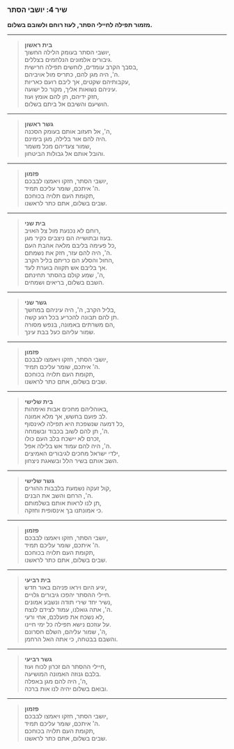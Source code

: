 ### **שיר 4: יושבי הסתר**  

**מזמור תפילה לחיילי הסתר, לעוז רוחם ולשובם בשלום.**

---

> **בית ראשון**  
> יושבי הסתר בעומק הלילה החשוך,  
> גיבורים אלמונים הנלחמים בצללים.  
> בסבך הקרב עומדים, לוחשים תפילה חרישית,  
> ה', היה מגן להם, כתריס מול אויביהם.  
> עקבותיהם שקטים, אך ליבם רועם כאריות,  
> עיניהם נשואות אליך, מקור כל ישועה.  
> חזק ידיהם, תן להם אומץ ועוז,  
> הושיעם והשיבם אל ביתם בשלום.

---

> **גשר ראשון**  
> ה', אל תעזוב אותם בעומק הסכנה,  
> היה להם אור בלילה, מגן בימינם.  
> שמור צעדיהם מכל משמר,  
> והובל אותם אל גבולות הביטחון.  

---

> **פזמון**  
> יושבי הסתר, חזקו ויאמצו לבבכם,  
> ה' איתכם, שומר עליכם תמיד.  
> תקומת העם תלויה בכוחכם,  
> שבים בשלום, אתם כתר לראשנו.

---

> **בית שני**  
> רוחם לא נכנעת מול צל האויב,  
> בעוז ובתושייה הם ניצבים כקיר מגן.  
> כל פעימה בליבם מלאה אהבת העם,  
> ה', היה להם עזר, חזק את נשמתם.  
> החול והסלע הם כריתם בליל הקרב,  
> אך בליבם אש תקווה בוערת לעד.  
> ה', שמע קולם בהסתר תחינתם,  
> השבם בשלום, בריאים ושמחים.  

---

> **גשר שני**  
> בליל הקרב, ה', היה עיניהם במחשך,  
> תן להם תבונה להכריע בכל רגע קשה.  
> הם משרתים באמונה, בנפש מסורה,  
> שמור עליהם כעל בבת עינך.  

---

> **פזמון**  
> יושבי הסתר, חזקו ויאמצו לבבכם,  
> ה' איתכם, שומר עליכם תמיד.  
> תקומת העם תלויה בכוחכם,  
> שבים בשלום, אתם כתר לראשנו.

---

> **בית שלישי**  
> באוהליהם מחכים אבות ואימהות,  
> לב פועם בחשש, אך מלא אמונה.  
> כל דמעה שנשפכת היא תפילה לאינסוף,  
> ה', תן להם לשוב בכבוד ובשמחה.  
> זכרם לא יישכח בלב העם כולו,  
> ה', היה להם עמוד אש בלילה אפל.  
> ילדי ישראל מחכים לגיבורים האמיצים,  
> השב אותם בשיר הלל ובשאגת ניצחון.  

---

> **גשר שלישי**  
> קול זעקה נשמעת בלבבות ההורים,  
> ה', הרחם והשב את הבנים.  
> תן לנו לראות אותם בשלמותם,  
> כי אמונתנו בך אינסופית וחזקה.  

---

> **פזמון**  
> יושבי הסתר, חזקו ויאמצו לבבכם,  
> ה' איתכם, שומר עליכם תמיד.  
> תקומת העם תלויה בכוחכם,  
> שבים בשלום, אתם כתר לראשנו.

---

> **בית רביעי**  
> יגיע היום ויראו פניהם באור חדש,  
> חיילי ההסתר יהפכו גיבורים גלויים.  
> נשיר יחד שירי תודה ונשבע אמונים,  
> ה', אתה גואלנו, עמוד לצידם לנצח.  
> לא נשכח את פועלכם, אחי ורעי,  
> על עוזכם נישא תפילה כל ימי חיינו.  
> ה', שמור עליהם, השלם חסרונם,  
> והשבם בבטחה, כי אתה האל הרחמן.  

---

> **גשר רביעי**  
> חיילי ההסתר הם זכרון לכוח ועוז,  
> בלבם גנוזה האמונה המושיעה.  
> ה', היה להם מגן באפלה,  
> ובואם בשלום יהיה לנו אות ברכה.  

---

> **פזמון**  
> יושבי הסתר, חזקו ויאמצו לבבכם,  
> ה' איתכם, שומר עליכם תמיד.  
> תקומת העם תלויה בכוחכם,  
> שבים בשלום, אתם כתר לראשנו.
